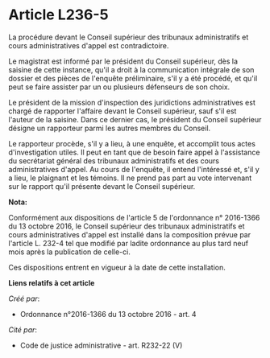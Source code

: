 # Article L236-5

La procédure devant le Conseil supérieur des tribunaux administratifs et cours administratives d'appel est contradictoire.

Le magistrat est informé par le président du Conseil supérieur, dès la saisine de cette instance, qu'il a droit à la
communication intégrale de son dossier et des pièces de l'enquête préliminaire, s'il y a été procédé, et qu'il peut se faire
assister par un ou plusieurs défenseurs de son choix.

Le président de la mission d'inspection des juridictions administratives est chargé de rapporter l'affaire devant le Conseil
supérieur, sauf s'il est l'auteur de la saisine. Dans ce dernier cas, le président du Conseil supérieur désigne un rapporteur
parmi les autres membres du Conseil.

Le rapporteur procède, s'il y a lieu, à une enquête, et accomplit tous actes d'investigation utiles. Il peut en tant que de
besoin faire appel à l'assistance du secrétariat général des tribunaux administratifs et des cours administratives d'appel.
Au cours de l'enquête, il entend l'intéressé et, s'il y a lieu, le plaignant et les témoins. Il ne prend pas part au vote
intervenant sur le rapport qu'il présente devant le Conseil supérieur.

**Nota:**

Conformément aux dispositions de l'article 5 de l'ordonnance n° 2016-1366 du 13 octobre 2016, le Conseil supérieur des
tribunaux administratifs et cours administratives d'appel est installé dans la composition prévue par l'article L. 232-4 tel
que modifié par ladite ordonnance au plus tard neuf mois après la publication de celle-ci. 

Ces dispositions entrent en vigueur à la date de cette installation.

**Liens relatifs à cet article**

_Créé par_:

  - Ordonnance n°2016-1366 du 13 octobre 2016 - art. 4

_Cité par_:

  - Code de justice administrative - art. R232-22 (V)

